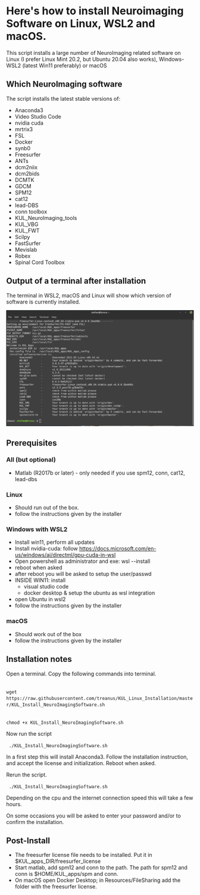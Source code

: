# Here's how to install Neuroimaging Software on Linux, WSL2 and macOS.

This script installs a large number of NeuroImaging related software on Linux (I prefer Linux Mint 20.2, but Ubuntu 20.04 also works), Windows-WSL2 (latest Win11 preferably) or macOS


## Which NeuroImaging software

The script installs the latest stable versions of:
- Anaconda3 
- Video Studio Code 
- nvidia cuda 
- mrtrix3 
- FSL 
- Docker
- synb0
- Freesurfer 
- ANTs 
- dcm2niix 
- dcm2bids 
- DCMTK
- GDCM
- SPM12 
- cat12 
- lead-DBS
- conn toolbox 
- KUL_NeuroImaging_tools 
- KUL_VBG
- KUL_FWT
- Scilpy
- FastSurfer
- Mevislab
- Robex
- Spinal Cord Toolbox

## Output of a terminal after installation

The terminal in WSL2, macOS and Linux will show which version of software is currently installed.

![Terminal output](figs4readme/terminal.png)

## Prerequisites

### All (but optional)
- Matlab (R2017b or later) - only needed if you use spm12, conn, cat12, lead-dbs

### Linux
- Should run out of the box.
- follow the instructions given by the installer

### Windows with WSL2
- Install win11, perform all updates
- Install nvidia-cuda: follow https://docs.microsoft.com/en-us/windows/ai/directml/gpu-cuda-in-wsl
- Open powershell as administrator and exe: wsl --install
- reboot when asked
- after reboot you will be asked to setup the user/passwd
- INSIDE WIN11: install 
    - visual studio code
    - docker desktop & setup the ubuntu as wsl integration
- open Ubuntu in wsl2
- follow the instructions given by the installer

### macOS
- Should work out of the box
- follow the instructions given by the installer


## Installation notes

Open a terminal.
Copy the following commands into terminal. 

<code> 
wget https://raw.githubusercontent.com/treanus/KUL_Linux_Installation/master/KUL_Install_NeuroImagingSoftware.sh

chmod +x KUL_Install_NeuroImagingSoftware.sh 
</code>

Now run the script

<code> ./KUL_Install_NeuroImagingSoftware.sh </code>

In a first step this will install Anaconda3.
Follow the installation instruction, and accept the license and initialization.
Reboot when asked.

Rerun the script.

<code> ./KUL_Install_NeuroImagingSoftware.sh </code>

Depending on the cpu and the internet connection speed this will take a few hours.

On some occasions you will be asked to enter your password and/or to confirm the installation.


## Post-Install

- The freesurfer license file needs to be installed. Put it in $KUL_apps_DIR/freesurfer_license
- Start matlab, add spm12 and conn to the path. The path for spm12 and conn is $HOME/KUL_apps/spm and conn.
- On macOS open Docker Desktop; in Resources/FileSharing add the folder with the freesurfer license.
